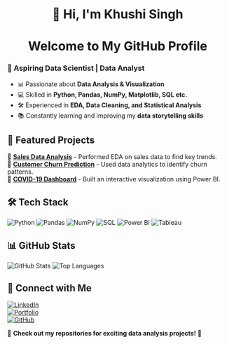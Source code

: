 <h1 align="center">👋 Hi, I'm Khushi Singh</h1>
 <h1 align="center">Welcome to My GitHub Profile</h1>

### 🚀 Aspiring Data Scientist | Data Analyst  

- 📊 Passionate about **Data Analysis & Visualization**  
- 💻 Skilled in **Python, Pandas, NumPy, Matplotlib, SQL etc.**  
- 🛠️ Experienced in **EDA, Data Cleaning, and Statistical Analysis**  
- 📚 Constantly learning and improving my **data storytelling skills**

## 📂 Featured Projects  
🔹 [**Sales Data Analysis**](your-project-link) - Performed EDA on sales data to find key trends.  
🔹 [**Customer Churn Prediction**](your-project-link) - Used data analytics to identify churn patterns.  
🔹 [**COVID-19 Dashboard**](your-project-link) - Built an interactive visualization using Power BI.  

## 🛠️ Tech Stack  
![Python](https://img.shields.io/badge/Python-3776AB?style=for-the-badge&logo=python&logoColor=white)  ![Pandas](https://img.shields.io/badge/Pandas-150458?style=for-the-badge&logo=pandas&logoColor=white)  ![NumPy](https://img.shields.io/badge/NumPy-013243?style=for-the-badge&logo=numpy&logoColor=white)  ![SQL](https://img.shields.io/badge/SQL-4479A1?style=for-the-badge&logo=postgresql&logoColor=white)  ![Power BI](https://img.shields.io/badge/PowerBI-F2C811?style=for-the-badge&logo=powerbi&logoColor=black)  ![Tableau](https://img.shields.io/badge/Tableau-E97627?style=for-the-badge&logo=tableau&logoColor=white)  

## 📊 GitHub Stats  
 ![GitHub Stats](https://github-readme-stats.vercel.app/api?username=khushisingh949&show_icons=true&theme=radical)  ![Top Languages](https://github-readme-stats.vercel.app/api/top-langs/?username=khushisingh949&layout=compact&theme=radical)


## 🔗 Connect with Me  
[![LinkedIn](https://img.shields.io/badge/LinkedIn-Profile-blue?style=for-the-badge&logo=linkedin)](your-linkedin-url)  
[![Portfolio](https://img.shields.io/badge/Portfolio-Website-green?style=for-the-badge&logo=google-chrome)](your-portfolio-url)  
[![GitHub](https://img.shields.io/badge/GitHub-Profile-black?style=for-the-badge&logo=github)](your-github-url)  

🌟 **Check out my repositories for exciting data analysis projects!** 🚀 
